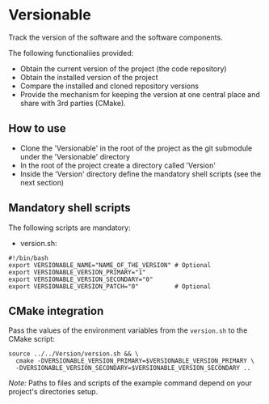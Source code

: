 # Versionable

Track the version of the software and the software components.

The following functionaliies provided:

- Obtain the current version of the project (the code repository)
- Obtain the installed version of the project
- Compare the installed and cloned repository versions
- Provide the mechanism for keeping the version at one central place and share with 3rd parties (CMake).

## How to use

- Clone the 'Versionable' in the root of the project as the git submodule under the 'Versionable' directory
- In the root of the project create a directory called 'Version'
- Inside the 'Version' directory define the mandatory shell scripts (see the next section)

## Mandatory shell scripts

The following scripts are mandatory:

- version.sh:
```shell
#!/bin/bash
export VERSIONABLE_NAME="NAME_OF_THE_VERSION" # Optional
export VERSIONABLE_VERSION_PRIMARY="1"
export VERSIONABLE_VERSION_SECONDARY="0"
export VERSIONABLE_VERSION_PATCH="0"          # Optional
```

## CMake integration

Pass the values of the environment variables from the `version.sh` to the CMake script:

```shell
source ../../Version/version.sh && \
  cmake -DVERSIONABLE_VERSION_PRIMARY=$VERSIONABLE_VERSION_PRIMARY \
  -DVERSIONABLE_VERSION_SECONDARY=$VERSIONABLE_VERSION_SECONDARY ..
```

*Note:* Paths to files and scripts of the example command depend on your project's directories setup.